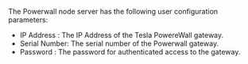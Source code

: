 The Powerwall node server has the following user configuration
parameters:

- IP Address   : The IP Address of the Tesla PowereWall gateway.
- Serial Number: The serial number of the Powerwall gateway.
- Password     : The password for authenticated access to the gateway.
